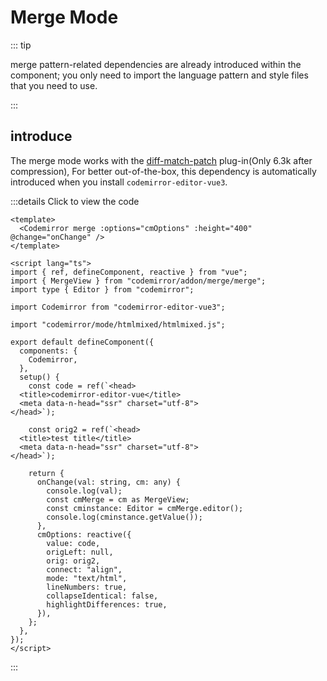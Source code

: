 # Merge Mode

::: tip

merge pattern-related dependencies are already introduced within the component; you only need to import the language
pattern and style files that you need to use.

:::

## introduce

The merge mode works with the [diff-match-patch](https://github.com/JackuB/diff-match-patch) plug-in(Only 6.3k after
compression), For better out-of-the-box, this dependency is automatically introduced when you install
`codemirror-editor-vue3`.

<component v-if="dynamicComponent" :is="dynamicComponent"></component>

<script >
import { shallowRef } from "vue"
export default {
  data() {
    return {
      dynamicComponent: null
    }
  },

  mounted() {
    import('../../demo/mergeDemo.vue').then((module) => {
      this.dynamicComponent = shallowRef(module.default)
    })
  }
}
</script>

:::details Click to view the code

```vue
<template>
  <Codemirror merge :options="cmOptions" :height="400" @change="onChange" />
</template>

<script lang="ts">
import { ref, defineComponent, reactive } from "vue";
import { MergeView } from "codemirror/addon/merge/merge";
import type { Editor } from "codemirror";

import Codemirror from "codemirror-editor-vue3";

import "codemirror/mode/htmlmixed/htmlmixed.js";

export default defineComponent({
  components: {
    Codemirror,
  },
  setup() {
    const code = ref(`<head>
  <title>codemirror-editor-vue</title>
  <meta data-n-head="ssr" charset="utf-8">
</head>`);

    const orig2 = ref(`<head>
  <title>test title</title>
  <meta data-n-head="ssr" charset="utf-8">
</head>`);

    return {
      onChange(val: string, cm: any) {
        console.log(val);
        const cmMerge = cm as MergeView;
        const cminstance: Editor = cmMerge.editor();
        console.log(cminstance.getValue());
      },
      cmOptions: reactive({
        value: code,
        origLeft: null,
        orig: orig2,
        connect: "align",
        mode: "text/html",
        lineNumbers: true,
        collapseIdentical: false,
        highlightDifferences: true,
      }),
    };
  },
});
</script>
```

:::
